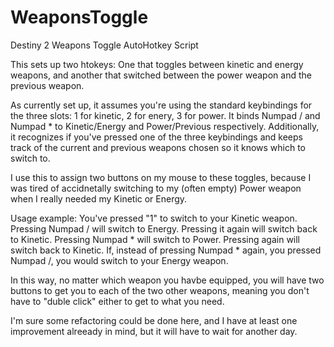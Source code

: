 # WeaponsToggle
Destiny 2 Weapons Toggle AutoHotkey Script

This sets up two htokeys: One that toggles between kinetic and energy weapons, and another that switched between the power weapon and the previous weapon.

As currently set up, it assumes you're using the standard keybindings for the three slots: 1 for kinetic, 2 for enery, 3 for power. It binds Numpad / and Numpad * to Kinetic/Energy and Power/Previous respectively. Additionally, it recognizes if you've pressed one of the three keybindings and keeps track of the current and previous weapons chosen so it knows which to switch to.

I use this to assign two buttons on my mouse to these toggles, because I was tired of accidnetally switching to my (often empty) Power weapon when I really needed my Kinetic or Energy.

Usage example:
You've pressed "1" to switch to your Kinetic weapon. Pressing Numpad / will switch to Energy. Pressing it again will switch back to Kinetic. Pressing Numpad * will switch to Power. Pressing again will switch back to Kinetic. If, instead of pressing Numpad * again, you pressed Numpad /, you would switch to your Energy weapon.

In this way, no matter which weapon you havbe equipped, you will have two buttons to get you to each of the two other weapons, meaning you don't have to "duble click" either to get to what you need.

I'm sure some refactoring could be done here, and I have at least one improvement alreeady in mind, but it will have to wait for another day. 
